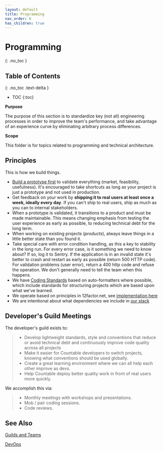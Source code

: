 ```yaml
---
layout: default
title: Programming
nav_order: 6
has_children: true
---
```


# Programming
{: .no_toc }

## Table of Contents
{: .no_toc .text-delta }

- TOC
{:toc}

**Purpose**

The purpose of this section is to standardize key (not all) engineering
processes in order to improve the team's performance, and take advantage
of an experience curve by eliminating arbitrary process differences.

**Scope**

This folder is for topics related to programming and technical
architecture.

## Principles

This is how we build things.

  - [Build a prototype first](PROTOTYPING.md) to validate
    everything (market, feasibility, usefulness). It's encouraged to
    take shortcuts as long as your project is just a prototype and not
    used in production.
  - Get feedback on your work by **shipping it to real users at least
    once a week, ideally every day**. If you can't ship to real users,
    ship as much as you can to internal stakeholders.
  - When a prototype is validated, it transitions to a product and must
    be made maintainable. This means changing emphasis from testing the
    user experience as early as possible, to reducing technical debt for
    the long term.
  - When working on existing projects (*products*), always leave things
    in a little better state than you found it.
  - Take special care with error condition handling, as this a key to
    stability in the long run. For every error case, is it something we
    need to know about? If so, log it to Sentry. If the application is
    in an invalid state it's better to crash and restart as early as
    possible (return 500 HTTP code). For validation problems (user
    error), return a 400 http code and refuse the operation. We don't
    generally need to tell the team when this happens.
  - We have [Coding Standards](CODING_STANDARDS.md) based on
    auto-formatters where possible, which include standards for
    structuring projects which are based upon what we've learned.
  - We operate based on principles in 12factor.net, see [implementation here](../../devops/DEVOPS/)
  - We are intentional about what dependencies we include in [our stack](../../devops/STACK_CHOICES/)

## Developer's Guild Meetings

The developer's guild exists to:

>   - Develop lightweight standards, style and conventions that reduce
>     or avoid technical debt and continuously improve code quality
>     across all projects
>   - Make it easier for Countable developers to switch projects,
>     knowing what conventions should be used globally.
>   - Create a great learning environment where we can all help each
>     other improve as devs.
>   - Help Countable deploy better quality work in front of real users
>     more quickly.

We accomplish this via:

>   - Monthly meetings with workshops and presentations.
>   - Mob / pair coding sessions.
>   - Code reviews.

## See Also

[Guilds and Teams](/peopleops/GUILDS_TEAMS/)

[DevOps](/devops/DEVOPS.md)